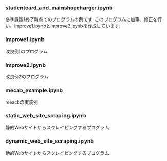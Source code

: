 ### studentcard_and_mainshopcharger.ipynb
冬季課題1終了時点でのプログラムの例です.
このプログラムに加筆、修正を行い、improve1.ipynbとimprove2.ipynbを作成しています.

### improve1.ipynb
改良例1のプログラム

### improve2.ipynb
改良例2のプログラム

### mecab_example.ipynb
meacbの実装例

### static_web_site_scraping.ipynb
静的Webサイトからスクレイピングするプログラム

### dynamic_web_site_scraping.ipynb
動的Webサイトからスクレイピングするプログラム

